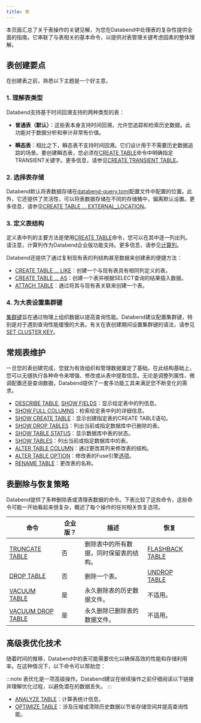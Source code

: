 ```yaml
---
title: 表
---
```


本页面汇总了关于表操作的关键见解，为您在Databend中处理表的复杂性提供全面的指南。它串联了与表相关的基本命令，以提供对表管理关键考虑因素的整体理解。

## 表创建要点

在创建表之前，熟悉以下主题是一个好主意。

### 1. 理解表类型

Databend支持基于时间回溯支持的两种类型的表：

- **普通表（默认）**：这些表本身支持时间回溯，允许您追踪和检索历史数据。此功能对于数据分析和审计非常有价值。

- **瞬态表**：相比之下，瞬态表不支持时间回溯。它们设计用于不需要历史数据追踪的场景。要创建瞬态表，您必须在[CREATE TABLE](10-ddl-create-table.md)命令中明确指定TRANSIENT关键字。更多信息，请参见[CREATE TRANSIENT TABLE](10-ddl-create-table.md#create-transient-table)。

### 2. 选择表存储

Databend默认将表数据存储在[databend-query.toml](https://github.com/datafuselabs/databend/blob/main/scripts/distribution/configs/databend-query.toml)配置文件中配置的位置。此外，它还提供了灵活性，可以将表数据存储在不同的存储桶中，偏离默认设置。更多信息，请参见[CREATE TABLE ... EXTERNAL_LOCATION](10-ddl-create-table.md#create-table--external_location)。

### 3. 定义表结构

定义表中列的主要方法是使用[CREATE TABLE](10-ddl-create-table.md#create-table)命令，您可以在其中逐一列出列。请注意，计算列作为Databend企业版功能支持。更多信息，请参见[计算列](10-ddl-create-table.md#computed-columns)。

Databend还提供了通过复制现有表的列结构甚至数据来创建表的便捷方法：

- [CREATE TABLE ... LIKE](10-ddl-create-table.md#create-table--like)：创建一个与现有表具有相同列定义的表。
- [CREATE TABLE ... AS](10-ddl-create-table.md#create-table--as)：创建一个表并根据SELECT查询的结果插入数据。
- [ATTACH TABLE](92-attach-table.md)：通过将其与现有表关联来创建一个表。

### 4. 为大表设置集群键

[集群键](../06-clusterkey/index.md)旨在通过物理上组织数据以提高查询性能。Databend建议配置集群键，特别是对于遇到查询性能缓慢的大表。有关在表创建期间设置集群键的语法，请参见[SET CLUSTER KEY](../06-clusterkey/dml-set-cluster-key.md)。

## 常规表维护

一旦您的表创建完成，您就为有效组织和管理数据奠定了基础。在此结构基础上，您可以无缝执行各种命令来增强、修改或从表中提取信息。无论是调整列属性、微调配置还是查询数据，Databend提供了一套多功能工具来满足您不断变化的需求。

- [DESCRIBE TABLE](50-describe-table.md), [SHOW FIELDS](show-fields.md)：显示给定表中的列信息。
- [SHOW FULL COLUMNS](show-full-columns.md)：检索给定表中列的详细信息。
- [SHOW CREATE TABLE](show-create-table.md)：显示创建指定表的CREATE TABLE语句。
- [SHOW DROP TABLES](show-drop-tables.md)：列出当前或指定数据库中已删除的表。
- [SHOW TABLE STATUS](show-table-status.md)：显示数据库中表的状态。
- [SHOW TABLES](show-tables.md)：列出当前或指定数据库中的表。
- [ALTER TABLE COLUMN](90-alter-table-column.md)：通过更改其列来修改表的结构。
- [ALTER TABLE OPTION](90-alter-table-option.md)：修改表的Fuse引擎[选项](../../../00-sql-reference/30-table-engines/00-fuse.md#options)。
- [RENAME TABLE](30-ddl-rename-table.md)：更改表的名称。

## 表删除与恢复策略

Databend提供了多种删除表或清理表数据的命令。下表比较了这些命令，这些命令可能一开始看起来很复杂，概述了每个操作的任何相关恢复选项。

| 命令                | 企业版？ | 描述                                                         | 恢复            |
|-------------------|--------|------------------------------------------------------------|---------------|
| [TRUNCATE TABLE](40-ddl-truncate-table.md)   | 否      | 删除表中的所有数据，同时保留表的结构。                        | [FLASHBACK TABLE](70-flashback-table.md) |
| [DROP TABLE](20-ddl-drop-table.md)        | 否      | 删除一个表。                                                  | [UNDROP TABLE](21-ddl-undrop-table.md)    |
| [VACUUM TABLE](91-vacuum-table.md)      | 是      | 永久删除表的历史数据文件。                                    | 不适用。        |
| [VACUUM DROP TABLE](91-vacuum-drop-table.md) | 是      | 永久删除已删除表的数据文件。                                  | 不适用。        |

## 高级表优化技术

随着时间的推移，Databend中的表可能需要优化以确保高效的性能和存储利用率。在这种情况下，以下命令可以帮助您：

:::note
表优化是一项高级操作。Databend建议在继续操作之前仔细阅读以下链接并理解优化过程，以避免潜在的数据丢失。
:::

- [ANALYZE TABLE](80-analyze-table.md)：计算表统计信息。
- [OPTIMIZE TABLE](60-optimize-table.md)：涉及压缩或清除历史数据以节省存储空间并提高查询性能。